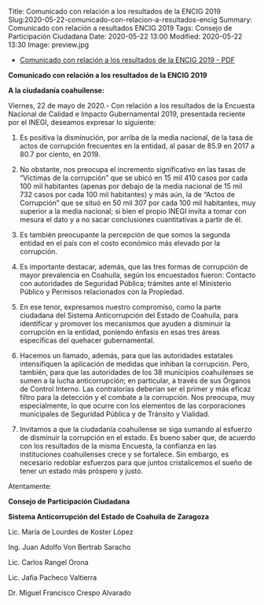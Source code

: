 Title: Comunicado con relación a los resultados de la ENCIG 2019
Slug:2020-05-22-comunicado-con-relacion-a-resultados-encig
Summary: Comunicado con relación a resultados ENCIG 2019
Tags: Consejo de Participación Ciudadana
Date: 2020-05-22 13:00
Modified: 2020-05-22 13:30
Image: preview.jpg 



* [Comunicado con relación a los resultados de la ENCIG 2019 - PDF](comunicado-relacion-resultados-encig.pdf)  

**Comunicado con relación a los resultados de la ENCIG 2019**


**A la ciudadanía coahuilense:**

Viernes, 22 de mayo de 2020.- Con relación a los resultados de la Encuesta Nacional de Calidad e Impacto Gubernamental 2019, presentada reciente por el INEGI, deseamos expresar lo siguiente:

   1. Es positiva la disminución, por arriba de la media nacional, de la tasa de actos de corrupción frecuentes en la entidad, al pasar de 85.9 en 2017 a 80.7 por ciento, en 2019.

   2. No obstante, nos preocupa el incremento significativo en las tasas de “Víctimas de la corrupción” que se ubicó en 15 mil 410 casos por cada 100 mil habitantes (apenas por debajo de la media nacional de 15 mil 732 casos por cada 100 mil habitantes) y más aún, la de “Actos de Corrupción” que se situó en 50 mil 307 por cada 100 mil habitantes, muy superior a la media nacional; si bien el propio INEGI invita a tomar con mesura el dato y a no sacar conclusiones cuantitativas a partir de él.

   3. Es también preocupante la percepción de que somos la segunda entidad en el país con el costo económico más elevado por la corrupción.

   4. Es importante destacar, además, que las tres formas de corrupción de mayor prevalencia en Coahuila, según los encuestados fueron: Contacto con autoridades de Seguridad Pública; trámites ante el Ministerio Público y Permisos relacionados con la Propiedad.

   5. En ese tenor, expresamos nuestro compromiso, como la parte ciudadana del Sistema Anticorrupción del Estado de Coahuila, para identificar y promover los mecanismos que ayuden a disminuir la corrupción en la entidad, poniendo énfasis en esas tres áreas específicas del quehacer gubernamental.

   6. Hacemos un llamado, además, para que las autoridades estatales intensifiquen la aplicación de medidas que inhiban la corrupción. Pero, también, para que las autoridades de los 38 municipios coahuilenses se sumen a la lucha anticorrupción; en particular, a través de sus Órganos de Control Interno. Las contralorías deberían ser el primer y más eficaz filtro para la detección y el combate a la corrupción. Nos preocupa, muy especialmente, lo que ocurre con los elementos de las corporaciones municipales de Seguridad Pública y de Tránsito y Vialidad.

   7. Invitamos a que la ciudadanía coahuilense se siga sumando al esfuerzo de disminuir la corrupción en el estado. Es bueno saber que, de acuerdo con los resultados de la misma Encuesta, la confianza en las instituciones coahuilenses crece y se fortalece. Sin embargo, es necesario redoblar esfuerzos para que juntos cristalicemos el sueño de tener un estado más próspero y justo.

Atentamente:

**Consejo de Participación Ciudadana** 

**Sistema Anticorrupción del Estado de Coahuila de Zaragoza**

Lic. María de Lourdes de Koster López 

Ing. Juan Adolfo Von Bertrab Saracho 

Lic. Carlos Rangel Orona

Lic. Jafia Pacheco Valtierra

Dr. Miguel Francisco Crespo Alvarado